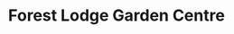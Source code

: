 ---
title: "Forest Lodge Garden Centre"
url: /farnham/forest-lodge-garden-centre/
shop: garden centre
---